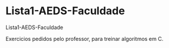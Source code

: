 # Lista1-AEDS-Faculdade
Lista1-AEDS-Faculdade

Exercicios pedidos pelo professor, para treinar algoritmos em C.
